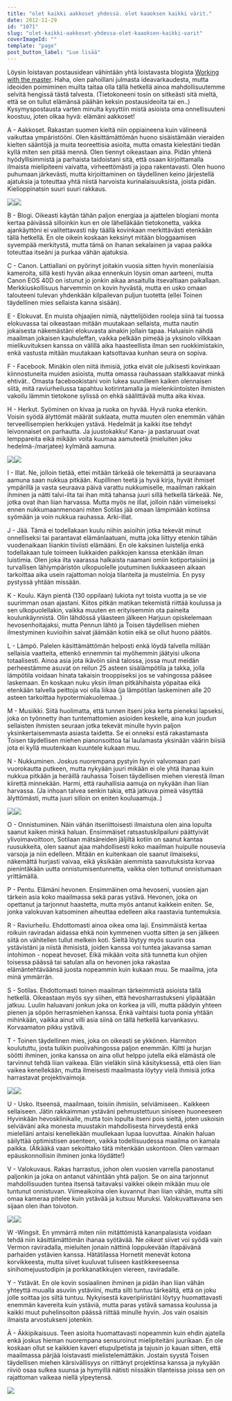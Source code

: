 ```yaml
---
title: "olet kaikki aakkoset yhdessä. olet kaaoksen kaikki värit."
date: 2012-11-29
id: "1071"
slug: "olet-kaikki-aakkoset-yhdessa-olet-kaaoksen-kaikki-varit"
coverImageId: ""
template: "page"
post_button_label: "Lue lisää"
---
```


Löysin loistavan postausidean vähintään yhtä loistavasta blogista [Working with the master](http://workingwithmaster.blogspot.fi/). Haha, olen pahoillani julmasta ideavarkaudesta, mutta ideoiden poimiminen muilta taitaa olla tällä hetkellä ainoa mahdollisuutemme selvitä hengissä tästä talvesta. (Tietokoneeni tosin on sitkeästi sitä mieltä, että se on tullut elämänsä päähän keksin postausideoita tai en..) Kysymyspostausta varten minulta kysyttiin mistä asioista oma onnellisuuteni koostuu, joten olkaa hyvä: elämäni aakkoset!

A \- Aakkoset. Rakastan suomen kieltä niin oppiaineena kuin välineenä vaikuttaa ympäristööni. Olen käsittämättömän huono sisäistämään vieraiden kielten sääntöjä ja muita teoreettisia asioita, mutta omasta kielestäni tiedän kyllä miten sen pitää mennä. Olen tiennyt oikeastaan aina. Pidän yhtenä hyödyllisimmistä ja parhaista taidoistani sitä, että osaan kirjoittamalla ilmaista mielipiteeni vaivatta, virheettömästi ja jopa rakentavasti. Olen huono puhumaan järkevästi, mutta kirjoittaminen on täydellinen keino järjestellä ajatuksia ja toteuttaa yhtä niistä harvoista kurinalaisuuksista, joista pidän. Kielioppinatsin suuri suuri rakkaus.

[![](/images/tumblr_m2qx97BRVN1r7769mo1_500.jpg)](http://4.bp.blogspot.com/-WY7CPTZbe_Q/ULe4TuFzAAI/AAAAAAAACzA/ARn6VsoqORk/s1600/tumblr_m2qx97BRVN1r7769mo1_500.jpg)[![](/images/nazi.jpg)](http://2.bp.blogspot.com/-1V2irup51Xk/ULe5szyiKQI/AAAAAAAACzw/4yvPbBkAT38/s1600/nazi.jpg)

B \- Blogi. Oikeasti käytän tähän paljon energiaa ja ajattelen blogiani monta kertaa päivässä silloinkin kun en ole lähelläkään tietokonetta, vaikka ajankäyttöni ei valitettavasti näy täällä kovinkaan merkittävästi etenkään tällä hetkellä. En ole oikein koskaan keksinyt mitään bloggaamisen syvempää merkitystä, mutta tämä on ihanan sekalainen ja vapaa paikka toteuttaa itseäni ja purkaa vähän ajatuksia.

C \- Canon. Lattiallani on pyörinyt joitakin vuosia sitten hyvin monenlaisia kameroita, sillä kesti hyvän aikaa ennenkuin löysin oman aarteeni, mutta Canon EOS 40D on istunut jo jonkin aikaa ansaitulla itsevaltiaan paikallaan. Merkkiuskollisuus harvemmin on kovin hyvästä, mutta en usko omaan talouteeni tulevan yhdenkään kilpailevan puljun tuotetta (ellei Toinen täydellinen mies sellaista kanna sisään).

E \- Elokuvat. En muista ohjaajien nimiä, näyttelijöiden rooleja siinä tai tuossa elokuvassa tai oikeastaan mitään muutakaan sellaista, mutta nautin jokaisesta näkemästäni elokuvasta ainakin jollain tapaa. Haluaisin nähdä maailman jokaisen kauhuleffan, vaikka pelkään pimeää ja yksinolo vilkkaan mielikuvituksen kanssa on välillä aika haasteellista ilman sen ruokkimistakin, enkä vastusta mitään muutakaan katsottavaa kunhan seura on sopiva.

F \- Facebook. Minäkin olen niitä ihmisiä, jotka eivät ole julkisesti kovinkaan kiinnostuneita muiden asioista, mutta omassa rauhassaan stalkkaavat minkä ehtivät.. Omasta facebookistani voin lukea suunilleen kaiken olennaisen siitä, mitä raviurheilussa tapahtuu kotirintamalla ja mielenkiintoisten ihmisten vakoilu lämmin tietokone sylissä on ehkä säälittävää mutta aika kivaa.

H - Herkut. Syöminen on kivaa ja ruoka on hyvää. Hyvä ruoka etenkin. Voisin syödä älyttömät määrät suklaata, mutta muuten olen enemmän vähän terveellisempien herkkujen ystävä. Hedelmät ja kaikki itse tehdyt leivonnaiset on parhautta. Ja juustokakku! Kana- ja pastaruuat ovat lemppareita eikä mikään voita kuumaa aamuteetä (mieluiten joku hedelmä-/marjatee) kylmänä aamuna.

[![](/images/tumblr_m7gz9h06kc1r7769mo1_500.jpg)](http://1.bp.blogspot.com/-gLPuQX3hdD4/UKPx-4L9cOI/AAAAAAAACJM/x5s8IHukfTU/s1600/tumblr_m7gz9h06kc1r7769mo1_500.jpg)[![](/images/tumblr_mb87a37O9Y1r7769mo1_500.jpg)](http://4.bp.blogspot.com/-klBAFVZ3B9U/UKPx_53oIxI/AAAAAAAACJQ/D_YHkwIMeFM/s1600/tumblr_mb87a37O9Y1r7769mo1_500.jpg)

I \- Illat. Ne, jolloin tietää, ettei mitään tärkeää ole tekemättä ja seuraavana aamuna saan nukkua pitkään. Kupillinen teetä ja hyvä kirja, hyvät ihmiset ympärillä ja vasta seuraava päivä varattu nukkumiselle, maailman rakkain ihminen ja nätti talvi-ilta tai ihan mitä tahansa juuri sillä hetkellä tärkeää. Ne, jotka ovat ihan liian harvassa. Mutta myös ne illat, jolloin nään viimeiseksi ennen nukkumaanmenoani miten Sotilas jää omaan lämpimään kotiinsa syömään ja voin nukkua rauhassa. Arki-illat.

J - Jää. Tämä ei todellakaan kuulu niihin asioihin jotka tekevät minut onnelliseksi tai parantavat elämänlaatuani, mutta joka liittyy etenkin tähän vuodenaikaan liiankin tiiviisti elämääni. En ole kaksinen luistelija enkä todellakaan tule toimeen liukkaiden paikkojen kanssa etenkään ilman luistimia. Olen joka ilta vaarassa halkaista naamani omiin kotiportaisiini ja turvallisen lähiympäristön ulkopuolelle joutuminen liukkaaseen aikaan tarkoittaa aika usein rajattoman noloja tilanteita ja mustelmia. En pysy pystyssä yhtään missään.

K - Koulu. Käyn pientä (130 oppilaan) lukiota nyt toista vuotta ja se vie suurimman osan ajastani. Kiitos pitkän matikan tekemistä riittää koulussa ja sen ulkopuolellakin, vaikka muuten en erityisemmin ota paineita koulunkäynnistä. Olin lähdössä yläasteen jälkeen Harjuun opiskelemaan hevosenhoitajaksi, mutta Pennun lähtö ja Toisen täydellisen miehen ilmestyminen kuvioihin saivat jäämään kotiin eikä se ollut huono päätös.

L \- Lämpö. Palelen käsittämättömän helposti enkä löydä talvella millään sellaisia vaatteita, ettenkö ennemmin tai myöhemmin jäätyisi ulkona totaalisesti. Ainoa asia jota ikävöin siinä talossa, jossa muut meidän perheestämme asuvat on reilun 25 asteen sisälämpötila ja takka, jolla lämpötila voidaan hinata takaisin trooppiseksi jos se vahingossa pääsee laskemaan. En koskaan nuku yksin ilman pitkähihaista yöpaitaa eikä etenkään talvella peittoja voi olla liikaa (ja lämpötilan laskeminen alle 20 asteen tarkoittaa hypotermiakuolemaa..)

M - Musiikki. Siitä huolimatta, että tunnen itseni joka kerta pieneksi lapseksi, joka on työnnetty ihan tuntemattomien asioiden keskelle, aina kun joudun sellaisten ihmisten seuraan jotka tekevät minulle hyvin paljon yksinkertaisemmasta asiasta taidetta. Se ei onneksi estä rakastamasta Toisen täydellisen miehen pianonsoittoa tai laulamasta yksinään väärin biisiä jota ei kyllä muutenkaan kuuntele kukaan muu.

N \- Nukkuminen. Joskus nuorempana pystyin hyvin valvomaan pari vuorokautta putkeen, mutta nykyään juuri mikään ei ole yhtä ihanaa kuin nukkua pitkään ja heräillä rauhassa Toisen täydellisen miehen vierestä ilman kiirettä minnekään. Harmi, että rauhallisia aamuja on nykyään ihan liian harvassa. (Ja inhoan talvea senkin takia, että jatkuva pimeä väsyttää älyttömästi, mutta juuri silloin on eniten kouluaamuja..)

[![](/images/tumblr_m39olbks9y1r5f0jbo1_500.jpg)](http://3.bp.blogspot.com/-ucnJeQy5z-E/ULe5DIFq9hI/AAAAAAAACzg/-41ANLnis3Q/s1600/tumblr_m39olbks9y1r5f0jbo1_500.jpg)[![](/images/tumblr_mcqgcsbZhO1r49seco1_500.jpg)](http://4.bp.blogspot.com/-CCChcXQDnf4/ULe5EJMkeRI/AAAAAAAACzo/9Elkvcz6jyc/s1600/tumblr_mcqgcsbZhO1r49seco1_500.jpg)

O - Onnistuminen. Näin vähän itseriittoisesti ilmaistuna olen aina lopulta saanut kaiken minkä haluan. Ensimmäiset ratsastuskilpailuni päättyivät ylivoimavoittoon, Sotilaan mätsäreiden jäljiltä kotiin on saanut kantaa ruusukkeita, olen saanut ajaa mahdollisesti koko maailman huipulle nousevia varsoja ja niin edelleen. Mitään en kuitenkaan ole saanut ilmaiseksi, näkemättä hurjasti vaivaa, eikä yksikään aiemmista saavutuksista korvaa pienintäkään uutta onnistumisentunnetta, vaikka olen tottunut onnistumaan yrittämällä.

P \- Pentu. Elämäni hevonen. Ensimmäinen oma hevoseni, vuosien ajan tärkein asia koko maailmassa sekä paras ystävä. Hevonen, joka on opettanut ja tarjonnut haastetta, mutta myös antanut kaikkein eniten. Se, jonka valokuvan katsominen aiheuttaa edelleen aika raastavia tuntemuksia.

R - Raviurheilu. Ehdottomasti ainoa oikea oma laji. Ensimmäistä kertaa roikuin raviradan aidassa ehkä noin kymmenen vuotta sitten ja sen jälkeen siitä on vähitellen tullut melkein koti. Sieltä löytyy myös suurin osa ystävistäni ja niistä ihmisistä, joiden kanssa voi tuntea jakavansa saman intohimon - nopeat hevoset. Eikä mikään voita sitä tunnetta kun ohjien toisessa päässä tai satulan alla on hevonen joka rakastaa elämäntehtäväänsä juosta nopeammin kuin kukaan muu. Se maailma, jota minä ymmärrän.

S \- Sotilas. Ehdottomasti toinen maailman tärkeimmistä asioista tällä hetkellä. Oikeastaan myös syy siihen, että hevosharrastukseni ylipäätään jatkuu. Luulin haluavani jonkun joka on korkea ja villi, mutta päädyin yhteen pienen ja söpön herrasmiehen kanssa. Enkä vaihtaisi tuota ponia yhtään mihinkään, vaikka ainut villi asia siinä on tällä hetkellä karvankasvu. Korvaamaton pikku ystävä.

T \- Toinen täydellinen mies, joka on oikeasti se ykkönen. Harmiton koulututtu, josta tulikin puolivahingossa paljon enemmän. Kiltti ja hurjan söötti ihminen, jonka kanssa on aina ollut helppo jutella eikä elämästä ole tarvinnut tehdä liian vaikeaa. Elän vieläkin siinä käsityksessä, että olen liian vaikea kenellekään, mutta ilmeisesti maailmasta löytyy vielä ihmisiä jotka harrastavat projektivaimoja.

[![](/images/tumblr_mb2a3cCSW21r5f0jbo1_500.jpg)](http://1.bp.blogspot.com/-vWmuR7bxHyQ/UKPwBXfDSJI/AAAAAAAACIk/kpWWeZ7H74Y/s1600/tumblr_mb2a3cCSW21r5f0jbo1_500.jpg)[![](/images/1.jpg)](http://1.bp.blogspot.com/-3tS6DgFrcVU/UKPwhllfMkI/AAAAAAAACI0/talqwz3RNwY/s1600/1.jpg)

U - Usko. Itseensä, maailmaan, toisiin ihmisiin, selviämiseen.. Kaikkeen sellaiseen. Jätin rakkaimman ystäväni pehmustettuun siniseen huoneeseen Hyvinkään hevosklinikalle, mutta toin lopulta itseni pois sieltä, joten uskoisin selviäväni aika monesta muustakin mahdollisesta hirveydestä enkä mielelläni antaisi kenellekään muullekaan lupaa luovuttaa. Ainakin haluan säilyttää optimistisen asenteen, vaikka todellisuudessa maailma on kamala paikka. (Älkääkä vaan sekoittako tätä mitenkään uskontoon. Olen varmaan epäuskonnollisin ihminen jonka löydätte!)

V \- Valokuvaus. Rakas harrastus, johon olen vuosien varrella panostanut paljonkin ja joka on antanut vähintään yhtä paljon. Se on aina tarjonnut mahdollisuuden tuntea itsensä taitavaksi vaikkei oikein mikään muu ole tuntunut onnistuvan. Viimeaikoina olen kuvannut ihan liian vähän, mutta silti omaa kameraa pitelee kuin ystävää ja kutsuu Muruksi. Valokuvattavana sen sijaan olen ihan toivoton.

[![](/images/tumblr_m6f9xnhObD1rogngso1_500.jpg)](http://4.bp.blogspot.com/-3lBgoOuFyvU/UKPxpb3S3ZI/AAAAAAAACI8/2ggFCj5aXMM/s1600/tumblr_m6f9xnhObD1rogngso1_500.jpg)[![](/images/tumblr_m9gvk1wRYC1rogngso1_500.jpg)](http://3.bp.blogspot.com/-iXx_24rwECI/UKPxqCrvl3I/AAAAAAAACJE/4kDJEqgqC68/s1600/tumblr_m9gvk1wRYC1rogngso1_500.jpg)

W \-Wingsit. En ymmärrä miten niin mitättömistä kananpalasista voidaan tehdä niin käsittämättömän ihanaa syötävää. Ne _oikeat_ siivet voi syödä vain Vermon raviradalla, mieluiten jonain nättinä loppukevään iltapäivänä parhaiden ystävien kanssa. Hätätilassa Hornetit menevät kotona korvikkeesta, mutta siivet kuuluvat tuliseen kastikkeeseensa sinihomejuustodipin ja porkkanatikkujen viereen, raviradalle.

Y \- Ystävät. En ole kovin sosiaalinen ihminen ja pidän ihan liian vähän yhteyttä muualla asuviin ystäviini, mutta silti tuntuu tärkeältä, että on joku jolle soittaa jos siltä tuntuu. Nykyisestä kaveripiiristäni löytyy huomattavasti enemmän kavereita kuin ystäviä, mutta paras ystävä samassa koulussa ja kaikki muut puhelinsoiton päässä riittää minulle hyvin. Jos vain osaisin ilmaista arvostukseni jotenkin.

Ä - Äkkipikaisuus. Teen asioita huomattavasti nopeammin kuin ehdin ajatella enkä joskus hieman nuorempana sensuroinut mielipiteitäni juurikaan. En ole koskaan ollut se kaikkien kaveri etupulpetista ja tajusin jo kauan sitten, että maailmassa pärjää loistavasti mielistelemättäkin. Jostain syystä Toisen täydellisen miehen kärsivällisyys on riittänyt projektinsa kanssa ja nykyään riiviö osaa sulkea suunsa ja hymyillä nätisti niissäkin tilanteissa joissa sen on rajattoman vaikeaa niellä ylpeytensä.

[![](/images/ak.jpg)](http://3.bp.blogspot.com/-XWwdDHSnYIQ/ULe6P1AVG3I/AAAAAAAACz4/exI_Z1A49RQ/s1600/ak.jpg)

